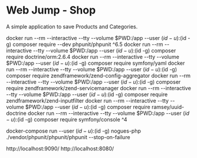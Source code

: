 # Web Jump - Shop
A simple application to save Products and Categories.

docker run --rm --interactive --tty --volume $PWD:/app --user $(id -u):$(id -g) composer require --dev phpunit/phpunit ^6.5
docker run --rm --interactive --tty --volume $PWD:/app --user $(id -u):$(id -g) composer require doctrine/orm:2.6.4
docker run --rm --interactive --tty --volume $PWD:/app --user $(id -u):$(id -g) composer require symfony/yaml
docker run --rm --interactive --tty --volume $PWD:/app --user $(id -u):$(id -g) composer require zendframework/zend-config-aggregator
docker run --rm --interactive --tty --volume $PWD:/app --user $(id -u):$(id -g) composer require zendframework/zend-servicemanager
docker run --rm --interactive --tty --volume $PWD:/app --user $(id -u):$(id -g) composer require zendframework/zend-inputfilter
docker run --rm --interactive --tty --volume $PWD:/app --user $(id -u):$(id -g) composer require ramsey/uuid-doctrine
docker run --rm --interactive --tty --volume $PWD:/app --user $(id -u):$(id -g) composer require symfony/console ^4

docker-compose run --user $(id -u):$(id -g) nogues-php ./vendor/phpunit/phpunit/phpunit --stop-on-failure


http://localhost:9090/
http://localhost:8080/